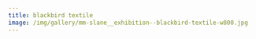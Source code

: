 ```yaml
---
title: blackbird textile
image: /img/gallery/mm-slane__exhibition--blackbird-textile-w800.jpg
---
```


